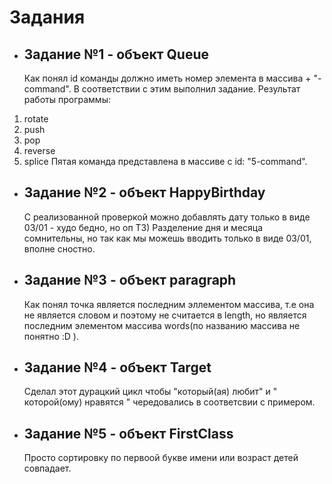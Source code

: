 # Задания
- ## Задание №1 - объект Queue
  Как понял id команды должно иметь номер элемента в массива + "-command".
  В соответствии с этим выполнил задание.
    Результат работы программы:
1. rotate
2. push   
3. pop    
4. reverse
5. splice 
  Пятая команда представлена в массиве с id: "5-command".
- ## Задание №2 - объект HappyBirthday
  С реализованной проверкой можно добавлять дату только в виде 03/01 - худо бедно, но оп ТЗ)
  Разделение дня и месяца сомнительны, но так как мы можешь вводить только в виде 03/01, вполне сностно.
- ## Задание №3 - объект paragraph
  Как понял точка является последним эллементом массива, т.е она не является словом и поэтому не считается в length,
  но является последним элементом массива words(по названию массива не понятно :D ).
- ## Задание №4 - объект Target
  Сделал этот дурацкий цикл чтобы  "который(ая) любит" и " которой(ому) нравятся " чередовались в соответсвии с примером.
- ## Задание №5 - объект FirstClass 
  Просто сортировку по первоой букве имени или возраст детей совпадает.
